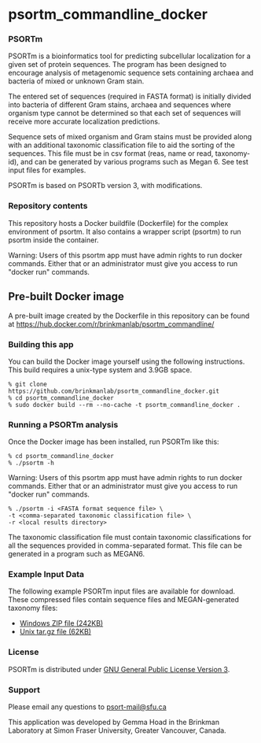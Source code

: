 # psortm_commandline_docker

### PSORTm
PSORTm is a bioinformatics tool for predicting subcellular 
localization for a given set of protein sequences. The program has 
been designed to encourage analysis of metagenomic sequence sets 
containing archaea and bacteria of mixed or unknown Gram stain.

The entered set of sequences (required in FASTA format) is initially 
divided into bacteria of different Gram stains, archaea and sequences 
where organism type cannot be determined so that each set of sequences 
will receive more accurate localization predictions.

Sequence sets of mixed organism and Gram stains must be provided along 
with an additional taxonomic classification file to aid the sorting of 
the sequences. This file must be in csv format (reas, name or read, taxonomy-id), 
and can be generated by various programs such as Megan 6. See test input files for examples.

PSORTm is based on PSORTb version 3, with modifications.

### Repository contents

This repository hosts a Docker buildfile (Dockerfile) for the complex environment of psortm.
It also contains a wrapper script (psortm) to run psortm inside the container.

Warning: Users of this psortm app must have admin rights to run docker commands. Either that 
or an administrator must give you access to run "docker run" commands.

## Pre-built Docker image
A pre-built image created by the Dockerfile in this repository can be 
found at https://hub.docker.com/r/brinkmanlab/psortm_commandline/

### Building this app
You can build the Docker image yourself using the following instructions. 
This build requires a unix-type system and 3.9GB space. 
```
% git clone https://github.com/brinkmanlab/psortm_commandline_docker.git
% cd psortm_commandline_docker
% sudo docker build --rm --no-cache -t psortm_commandline_docker .
```

### Running a PSORTm analysis
Once the Docker image has been installed, run PSORTm like this:
```
% cd psortm_commandline_docker
% ./psortm -h
```

Warning: Users of this psortm app must have admin rights to run docker commands. Either that 
or an administrator must give you access to run "docker run" commands.

```
% ./psortm -i <FASTA format sequence file> \
-t <comma-separated taxonomic classification file> \
-r <local results directory>
```
The taxonomic classification file must contain taxonomic classifications for all the 
sequences provided in comma-separated format. This file can be generated in a program 
such as MEGAN6.

### Example Input Data
The following example PSORTm input files are available for download. These compressed files contain sequence files and MEGAN-generated taxonomy files:
- [Windows ZIP file (242KB)](http://www.psort.org/download/psortm_example_input.zip)
- [Unix tar.gz file (62KB)](http://www.psort.org/download/psortm_example_input.tar.gz)

### License
PSORTm is distributed under [GNU General Public License Version 3](https://github.com/brinkmanlab/psortm-docker/blob/master/LICENSE).

### Support
Please email any questions to psort-mail@sfu.ca

This application was developed by Gemma Hoad in the Brinkman Laboratory at Simon Fraser University, Greater Vancouver, Canada.





